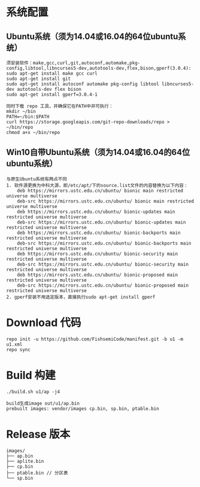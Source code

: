 # 系统配置
## Ubuntu系统（须为14.04或16.04的64位ubuntu系统）
    须安装软件：make,gcc,curl,git,autoconf,automake,pkg-config,libtool,libncurses5-dev,autotools-dev,flex,bison,gperf(3.0.4):
    sudo apt-get install make gcc curl
    sudo apt-get install git
    sudo apt-get install autoconf automake pkg-config libtool libncurses5-dev autotools-dev flex bison
    sudo apt-get install gperf=3.0.4-1
   
    同时下载 repo 工具，并确保它在PATH中并可执行：
    mkdir ~/bin
    PATH=~/bin:$PATH
    curl https://storage.googleapis.com/git-repo-downloads/repo > ~/bin/repo
    chmod a+x ~/bin/repo
## Win10自带Ubuntu系统（须为14.04或16.04的64位ubuntu系统）
    与原生Ubuntu系统有两点不同
    1. 软件源更换为中科大源，即/etc/apt/下的source.list文件的内容替换为以下内容：
        deb https://mirrors.ustc.edu.cn/ubuntu/ bionic main restricted universe multiverse
        deb-src https://mirrors.ustc.edu.cn/ubuntu/ bionic main restricted universe multiverse
        deb https://mirrors.ustc.edu.cn/ubuntu/ bionic-updates main restricted universe multiverse
        deb-src https://mirrors.ustc.edu.cn/ubuntu/ bionic-updates main restricted universe multiverse
        deb https://mirrors.ustc.edu.cn/ubuntu/ bionic-backports main restricted universe multiverse
        deb-src https://mirrors.ustc.edu.cn/ubuntu/ bionic-backports main restricted universe multiverse
        deb https://mirrors.ustc.edu.cn/ubuntu/ bionic-security main restricted universe multiverse
        deb-src https://mirrors.ustc.edu.cn/ubuntu/ bionic-security main restricted universe multiverse
        deb https://mirrors.ustc.edu.cn/ubuntu/ bionic-proposed main restricted universe multiverse
        deb-src https://mirrors.ustc.edu.cn/ubuntu/ bionic-proposed main restricted universe multiverse
    2. gperf安装不用选定版本，直接执行sudo apt-get install gperf
    
# Download 代码
    repo init -u https://github.com/FishsemiCode/manifest.git -b u1 -m u1.xml
    repo sync
    
# Build 构建
    ./build.sh u1/ap -j4
  
    build生成image out/u1/ap.bin
    prebuilt images: vendor/images cp.bin, sp.bin, ptable.bin
    
# Release 版本

    images/
    ├── ap.bin
    ├── aplite.bin
    ├── cp.bin
    ├── ptable.bin // 分区表
    └── sp.bin
